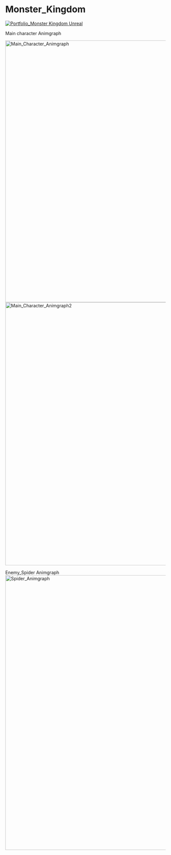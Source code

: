 # Monster_Kingdom


[![Portfolio_Monster Kingdom Unreal](https://youtu.be/XjZYAE4gA6E/0.jpg)](https://youtu.be/XjZYAE4gA6E")


Main character Animgraph

<img width="823" alt="Main_Character_Animgraph" src="https://user-images.githubusercontent.com/95834166/165862198-7056ebed-c021-497e-bcf0-048f29caeaea.png">

<img width="827" alt="Main_Character_Animgraph2" src="https://user-images.githubusercontent.com/95834166/165862208-d89fcff6-a9b0-467c-8f4e-c6b22a95861d.png">

Enemy_Spider Animgraph
<img width="864" alt="Spider_Animgraph" src="https://user-images.githubusercontent.com/95834166/165862349-29e4e8b9-2295-485f-939b-06b01d43574a.png">


